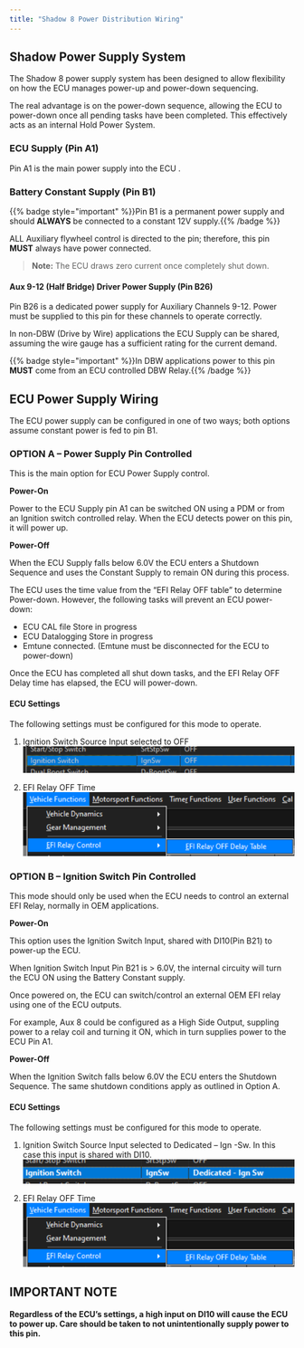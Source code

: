 ```yaml
---
title: "Shadow 8 Power Distribution Wiring"
---
```


## Shadow Power Supply System
The Shadow 8 power supply system has been designed to allow flexibility on how the ECU manages power-up and power-down sequencing.

The real advantage is on the power-down sequence, allowing the ECU to power-down once all pending tasks have been completed. This effectively acts as an internal Hold Power System.


### ECU Supply (Pin A1)
Pin A1 is the main power supply into the ECU .


### Battery Constant Supply (Pin B1)

{{% badge style="important" %}}Pin B1 is a permanent power supply and should **ALWAYS** be connected to a constant 12V supply.{{% /badge %}}

ALL Auxiliary flywheel control is directed to the pin; therefore, this pin **MUST** always have power connected.

> **Note:** The ECU draws zero current once completely shut down.


#### Aux 9-12 (Half Bridge) Driver Power Supply (Pin B26)

Pin B26 is a dedicated power supply for Auxiliary Channels 9-12. Power must be supplied to this pin for these channels to operate correctly.

In non-DBW (Drive by Wire) applications the ECU Supply can be shared, assuming the wire gauge has a sufficient rating for the current demand.

{{% badge style="important" %}}In DBW applications power to this pin **MUST** come from an ECU controlled DBW Relay.{{% /badge %}}


## ECU Power Supply Wiring

The ECU power supply can be configured in one of two ways; both options assume constant power is fed to pin B1.


### OPTION A – Power Supply Pin Controlled

This is the main option for ECU Power Supply control.


**Power-On**

Power to the ECU Supply pin A1 can be switched ON using a PDM or from an Ignition switch controlled relay. When the ECU detects power on this pin, it will power up.


**Power-Off**

When the ECU Supply falls below 6.0V the ECU enters a Shutdown Sequence and uses the Constant Supply to remain ON during this process.

The ECU uses the time value from the “EFI Relay OFF table” to determine Power-down. However, the following tasks will prevent an ECU power-down:
 - ECU CAL file Store in progress
 - ECU Datalogging Store in progress
 - Emtune connected. (Emtune must be disconnected for the ECU to power-down)


Once the ECU has completed all shut down tasks, and the EFI Relay OFF Delay time has elapsed, the ECU will power-down.

#### ECU Settings

The following settings must be configured for this mode to operate.

1. Ignition Switch Source Input selected to OFF&nbsp;
 ![Image](</img/NewItem993.png>)

2. EFI Relay OFF Time&nbsp;
 ![Image](</img/NewItem992.png>)


### OPTION B – Ignition Switch Pin Controlled

This mode should only be used when the ECU needs to control an external EFI Relay, normally in OEM applications.


**Power-On**

This option uses the Ignition Switch Input, shared with DI10(Pin B21) to power-up the ECU.

When Ignition Switch Input Pin B21 is \> 6.0V, the internal circuity will turn the ECU ON using the Battery Constant supply.


Once powered on, the ECU can switch/control an external OEM EFI relay using one of the ECU outputs.

For example, Aux 8 could be configured as a High Side Output, suppling power to a relay coil and turning it ON, which in turn supplies power to the ECU Pin A1.

**Power-Off**

When the Ignition Switch falls below 6.0V the ECU enters the Shutdown Sequence. The same shutdown conditions apply as outlined in Option A.


#### ECU Settings

The following settings must be configured for this mode to operate.

1. Ignition Switch Source Input selected to Dedicated – Ign -Sw. In this case this input is shared with DI10.
 ![Image](</img/NewItem991.png>)

2. EFI Relay OFF Time&nbsp;
 ![Image](</img/NewItem990.png>)


## IMPORTANT NOTE

**Regardless of the ECU’s settings, a high input on DI10 will cause the ECU to power up. Care should be taken to not unintentionally supply power to this pin.**

